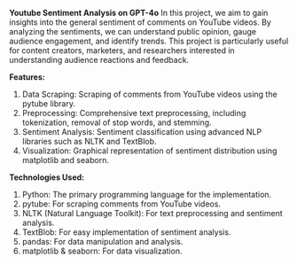 **Youtube Sentiment Analysis on GPT-4o**
In this project, we aim to gain insights into the general sentiment of comments on YouTube videos. By analyzing the sentiments, we can understand public opinion, gauge audience engagement, and identify trends. This project is particularly useful for content creators, marketers, and researchers interested in understanding audience reactions and feedback.

**Features:** </br>
1. Data Scraping: Scraping of comments from YouTube videos using the pytube library.
2. Preprocessing: Comprehensive text preprocessing, including tokenization, removal of stop words, and stemming.
3. Sentiment Analysis: Sentiment classification using advanced NLP libraries such as NLTK and TextBlob.
4. Visualization: Graphical representation of sentiment distribution using matplotlib and seaborn.
   
**Technologies Used:**
1. Python: The primary programming language for the implementation.
2. pytube: For scraping comments from YouTube videos.
3. NLTK (Natural Language Toolkit): For text preprocessing and sentiment analysis.
4. TextBlob: For easy implementation of sentiment analysis.
5. pandas: For data manipulation and analysis.
6. matplotlib & seaborn: For data visualization.
